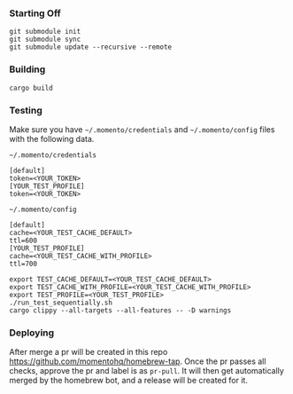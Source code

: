 ### Starting Off

```
git submodule init
git submodule sync
git submodule update --recursive --remote
```

### Building

```
cargo build
```

### Testing

Make sure you have `~/.momento/credentials` and `~/.momento/config` files with the following data.

`~/.momento/credentials`

```
[default]
token=<YOUR_TOKEN>
[YOUR_TEST_PROFILE]
token=<YOUR_TOKEN>
```

`~/.momento/config`

```
[default]
cache=<YOUR_TEST_CACHE_DEFAULT>
ttl=600
[YOUR_TEST_PROFILE]
cache=<YOUR_TEST_CACHE_WITH_PROFILE>
ttl=700
```

```
export TEST_CACHE_DEFAULT=<YOUR_TEST_CACHE_DEFAULT>
export TEST_CACHE_WITH_PROFILE=<YOUR_TEST_CACHE_WITH_PROFILE>
export TEST_PROFILE=<YOUR_TEST_PROFILE>
./run_test_sequentially.sh
cargo clippy --all-targets --all-features -- -D warnings
```

### Deploying

After merge a pr will be created in this repo https://github.com/momentohq/homebrew-tap. Once the pr passes all checks, approve the pr and label is as `pr-pull`. It will then get automatically merged by the homebrew bot, and a release will be created for it.
